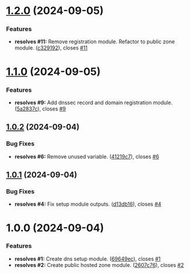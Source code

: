 # [1.2.0](https://github.com/flagscript/terraform-aws-flagscript-dns/compare/v1.1.0...v1.2.0) (2024-09-05)


### Features

* **resolves #11:** Remove registration module. Refactor to public zone module. ([c329192](https://github.com/flagscript/terraform-aws-flagscript-dns/commit/c329192b1d7bb6166417a6c23a98356b2ee807de)), closes [#11](https://github.com/flagscript/terraform-aws-flagscript-dns/issues/11)

# [1.1.0](https://github.com/flagscript/terraform-aws-flagscript-dns/compare/v1.0.2...v1.1.0) (2024-09-05)


### Features

* **resolves #9:** Add dnssec record and domain registration module. ([5a2837c](https://github.com/flagscript/terraform-aws-flagscript-dns/commit/5a2837c52a92e31e519dd40c979e0870cf2795de)), closes [#9](https://github.com/flagscript/terraform-aws-flagscript-dns/issues/9)

## [1.0.2](https://github.com/flagscript/terraform-aws-flagscript-dns/compare/v1.0.1...v1.0.2) (2024-09-04)


### Bug Fixes

* **resolves #6:** Remove unused variable. ([41219c7](https://github.com/flagscript/terraform-aws-flagscript-dns/commit/41219c7dfde217ba90eb947770e8341ed58f5d49)), closes [#6](https://github.com/flagscript/terraform-aws-flagscript-dns/issues/6)

## [1.0.1](https://github.com/flagscript/terraform-aws-flagscript-dns/compare/v1.0.0...v1.0.1) (2024-09-04)


### Bug Fixes

* **resolves #4:** Fix setup module outputs. ([d13db16](https://github.com/flagscript/terraform-aws-flagscript-dns/commit/d13db1684f16a4aa5613e7e3f7730b619d8659b6)), closes [#4](https://github.com/flagscript/terraform-aws-flagscript-dns/issues/4)

# 1.0.0 (2024-09-04)


### Features

* **resolves #1:** Create dns setup module. ([69649ec](https://github.com/flagscript/terraform-aws-flagscript-dns/commit/69649ecd5385577d05fcfe0d93d13e634dbfbe27)), closes [#1](https://github.com/flagscript/terraform-aws-flagscript-dns/issues/1)
* **resolves #2:** Create public hosted zone module. ([2607c76](https://github.com/flagscript/terraform-aws-flagscript-dns/commit/2607c76615be7a374a7387fc9e5b8ef87d6e35f1)), closes [#2](https://github.com/flagscript/terraform-aws-flagscript-dns/issues/2)
